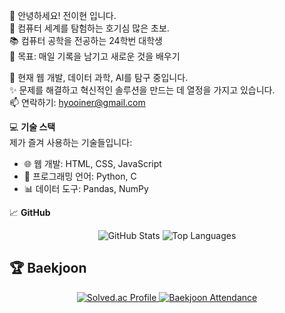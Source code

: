 👋 안녕하세요! 전이현 입니다.  
🌟 컴퓨터 세계를 탐험하는 호기심 많은 초보.  
📚 컴퓨터 공학을 전공하는 24학번 대학생  
🎯 목표: 매일 기록을 남기고 새로운 것을 배우기  

👀 현재 웹 개발, 데이터 과학, AI를 탐구 중입니다.  
✨ 문제를 해결하고 혁신적인 솔루션을 만드는 데 열정을 가지고 있습니다.  
📫 연락하기: hyooiner@gmail.com  

💻 **기술 스택**  
제가 즐겨 사용하는 기술들입니다:  

- 🌐 웹 개발: HTML, CSS, JavaScript  
- 🐍 프로그래밍 언어: Python, C  
- 📊 데이터 도구: Pandas, NumPy  

📈 **GitHub**  
<p align="center"> 
<img src="https://github-readme-stats.vercel.app/api?username=hyooiner&show_icons=true&theme=radical" alt="GitHub Stats" />  
<img src="https://github-readme-stats.vercel.app/api/top-langs/?username=hyooiner&layout=compact&theme=radical" alt="Top Languages" />  
</p>

## 🏆 Baekjoon 

<p align="center">
  <a href="https://solved.ac/komosjs44/">
    <img src="http://mazassumnida.wtf/api/v2/generate_badge?boj=komosjs44" alt="Solved.ac Profile"/>
  </a>
  <a href="https://solved.ac/komosjs44/">
    <img src="http://mazandi.herokuapp.com/api?handle=komosjs44&theme=warm" alt="Baekjoon Attendance"/>
  </a>
</p>
